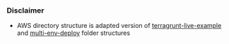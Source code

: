 

### Disclaimer

- AWS directory structure is adapted version of [terragrunt-live-example](https://github.com/gruntwork-io/terragrunt-infrastructure-live-example) and [multi-env-deploy](https://github.com/cogini/multi-env-deploy) folder structures
